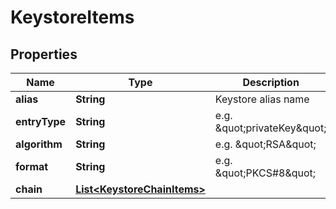 

# KeystoreItems

## Properties

Name | Type | Description | Notes
------------ | ------------- | ------------- | -------------
**alias** | **String** | Keystore alias name |  [optional]
**entryType** | **String** | e.g. \&quot;privateKey\&quot; |  [optional]
**algorithm** | **String** | e.g. \&quot;RSA\&quot; |  [optional]
**format** | **String** | e.g. \&quot;PKCS#8\&quot; |  [optional]
**chain** | [**List&lt;KeystoreChainItems&gt;**](KeystoreChainItems.md) |  |  [optional]



